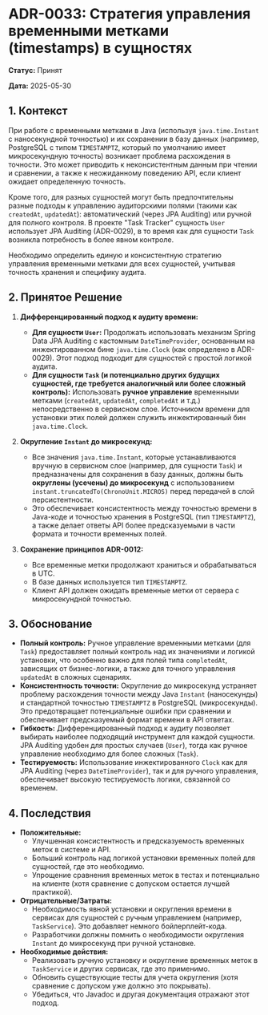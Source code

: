 # ADR-0033: Стратегия управления временными метками (timestamps) в сущностях

**Статус:** Принят

**Дата:** 2025-05-30

## 1. Контекст

При работе с временными метками в Java (используя `java.time.Instant` с наносекундной точностью) и их сохранении в базу данных (например, PostgreSQL с типом `TIMESTAMPTZ`, который по умолчанию имеет микросекундную точность) возникает проблема расхождения в точности. Это может приводить к неконсистентным данным при чтении и сравнении, а также к неожиданному поведению API, если клиент ожидает определенную точность.

Кроме того, для разных сущностей могут быть предпочтительны разные подходы к управлению аудиторскими полями (такими как `createdAt`, `updatedAt`): автоматический (через JPA Auditing) или ручной для полного контроля. В проекте "Task Tracker" сущность `User` использует JPA Auditing (ADR-0029), в то время как для сущности `Task` возникла потребность в более явном контроле.

Необходимо определить единую и консистентную стратегию управления временными метками для всех сущностей, учитывая точность хранения и специфику аудита.

## 2. Принятое Решение

1.  **Дифференцированный подход к аудиту времени:**
    *   **Для сущности `User`:** Продолжать использовать механизм Spring Data JPA Auditing с кастомным `DateTimeProvider`, основанным на инжектированном бине `java.time.Clock` (как определено в ADR-0029). Этот подход подходит для сущностей с простой логикой аудита.
    *   **Для сущности `Task` (и потенциально других будущих сущностей, где требуется аналогичный или более сложный контроль):** Использовать **ручное управление** временными метками (`createdAt`, `updatedAt`, `completedAt` и т.д.) непосредственно в сервисном слое. Источником времени для установки этих полей должен служить инжектированный бин `java.time.Clock`.

2.  **Округление `Instant` до микросекунд:**
    *   Все значения `java.time.Instant`, которые устанавливаются вручную в сервисном слое (например, для сущности `Task`) и предназначены для сохранения в базу данных, должны быть **округлены (усечены) до микросекунд** с использованием `instant.truncatedTo(ChronoUnit.MICROS)` перед передачей в слой персистентности.
    *   Это обеспечивает консистентность между точностью времени в Java-коде и точностью хранения в PostgreSQL (тип `TIMESTAMPTZ`), а также делает ответы API более предсказуемыми в части формата и точности временных полей.

3.  **Сохранение принципов ADR-0012:**
    *   Все временные метки продолжают храниться и обрабатываться в UTC.
    *   В базе данных используется тип `TIMESTAMPTZ`.
    *   Клиент API должен ожидать временные метки от сервера с микросекундной точностью.

## 3. Обоснование

*   **Полный контроль:** Ручное управление временными метками (для `Task`) предоставляет полный контроль над их значениями и логикой установки, что особенно важно для полей типа `completedAt`, зависящих от бизнес-логики, а также для точного управления `updatedAt` в сложных сценариях.
*   **Консистентность точности:** Округление до микросекунд устраняет проблему расхождения точности между Java `Instant` (наносекунды) и стандартной точностью `TIMESTAMPTZ` в PostgreSQL (микросекунды). Это предотвращает потенциальные ошибки при сравнении и обеспечивает предсказуемый формат времени в API ответах.
*   **Гибкость:** Дифференцированный подход к аудиту позволяет выбирать наиболее подходящий инструмент для каждой сущности. JPA Auditing удобен для простых случаев (`User`), тогда как ручное управление необходимо для более сложных (`Task`).
*   **Тестируемость:** Использование инжектированного `Clock` как для JPA Auditing (через `DateTimeProvider`), так и для ручного управления, обеспечивает высокую тестируемость логики, связанной со временем.

## 4. Последствия

*   **Положительные:**
    *   Улучшенная консистентность и предсказуемость временных меток в системе и API.
    *   Больший контроль над логикой установки временных полей для сущностей, где это необходимо.
    *   Упрощение сравнения временных меток в тестах и потенциально на клиенте (хотя сравнение с допуском остается лучшей практикой).
*   **Отрицательные/Затраты:**
    *   Необходимость явной установки и округления времени в сервисах для сущностей с ручным управлением (например, `TaskService`). Это добавляет немного бойлерплейт-кода.
    *   Разработчики должны помнить о необходимости округления `Instant` до микросекунд при ручной установке.
*   **Необходимые действия:**
    *   Реализовать ручную установку и округление временных меток в `TaskService` и других сервисах, где это применимо.
    *   Обновить существующие тесты для учета округления (хотя сравнение с допуском уже должно это покрывать).
    *   Убедиться, что Javadoc и другая документация отражают этот подход.
